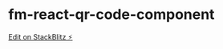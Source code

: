 # fm-react-qr-code-component

[Edit on StackBlitz ⚡️](https://stackblitz.com/edit/vitejs-vite-r6mas4)
